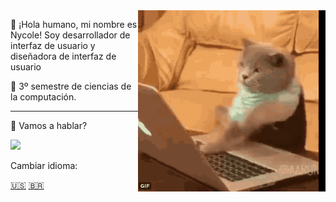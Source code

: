 <img align="right" width="300" src="./images/catcoding.gif" />

<p> 🤚 ¡Hola humano, mi nombre es Nycole! Soy desarrollador de interfaz de usuario y diseñadora de interfaz de usuario</p>
<p>📜 3º semestre de ciencias de la computación.</p>

---
<p> 🎤 Vamos a hablar? </p>
<a href="https://www.linkedin.com/in/nycole-xavier-641271202/" alt="Linkedin" target="_blank">
<img src="https://img.shields.io/badge/-Linkedin-1C1C1C?style=for-the-badge&logo=Linkedin&logoColor=00FFFF&link=https://www.linkedin.com/in/iuricode"/>
</a>

<p> Cambiar idioma: </p>
<a href="https://github.com/nycolexavier/nycolexavier/blob/main/README.md" target="_blank">🇺🇸</a>
<a href="https://github.com/nycolexavier/nycolexavier/blob/main/ReadmeBr.md" target="_blank">🇧🇷</a>